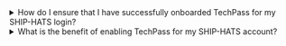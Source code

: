 
<details>
  <summary>How do I ensure that I have successfully onboarded TechPass for my SHIP-HATS login? </summary><br>

**Complete the following steps:**

1. On your device, log in to TechPass.
1. Access the [SHIP-HATS portal](https://portal.ship.gov.sg/). 

You have successfully onboarded if you are able to access the [SHIP-HATS portal](https://portal.ship.gov.sg/). 
</details>



<details>
  <summary>What is the benefit of enabling TechPass for my SHIP-HATS account? </summary><br>

You can use TechPass to access SHIP-HATS services seamlessly on GSIB and GMD devices without logging in to individual tools.
</details>




<!--### Related Topics

- [General FAQs](general-faqs)
- [SEED FAQs](seed-faqs)
- [Support FAQs](support)
- [Subscription FAQs](subscription?id=faqs)
-->

<!--
TechPass will be the default user identity to access Singapore Government Tech Stack (SGTS) services simplifying your login experience. We strongly recommend activating your TechPass account. However, if you have any strong business reasons, please drop us an email at [SHIP-HATS Support](enquiries_ship@tech.gov.sg).
-->

<!--
<details>
  <summary><b>What happens to my current LDAP account once I onboard to TechPass?  </b></summary><br>
<p>For existing users, your LDAP accounts will be deleted. There will not be any impact on existing user permissions on each SHIP-HATS tool. New users onboarding to SHIP-HATS will be given a TechPass account upon successful onboard.</p>
<p><b> Note:</b> After you have onboarded using TechPass, you will be able to log in to HATS services via TechPass only.</p>
</details>
<br> -->

<!--TechPass for SHIP-HATS accounts is being rolled out in phases. You will receive an invitation email once your account is activated. Our objective is to activate TechPass accounts for all SHIP-HATS users by Q2 FY22. -->

<!--
<details>
  <summary><b>What is TechPass? </b></summary><br>

TechPass is a Single Sign-on, Identity Access Management solution for developer services in Singapore Government Technology Stack (not only enabling users to access and transition seamlessly between services but also improving downstream user experiences). With their TechPass ID, users can seamlessly access  Singapore Government Tech Stack (SGTS) developer services by signing in once. For more details, refer to the [TechPass documentation](https://docs.developer.tech.gov.sg/docs?product=TechPass).
</details>
<br>
-->

<!--
<b>On a GMD device:</b> Log in to TechPass, and then access the [SHIP-HATS portal](https://portal.ship.gov.sg/). You have successfully onboarded if you are able to access the [SHIP-HATS portal](https://portal.ship.gov.sg/). 

<br>

<b>On a GSIB device:</b> Log in to TechPass, and then access any of the SHIP-HATS tools. You have successfully onboarded if you are able to access them. For more details, refer to [Use TechPass to log in to SHIP-HATS and integrated services](https://confluence.ship.gov.sg/display/SHIP/SHIP+TechPass+Enablement+-+User+Guide).
-->

<!--

<details>
  <summary><b> Can I choose not to migrate to TechPass?  </b></summary><br>

To start using SHIP-HATS 2.0 services, you must onboard to SEED and TechPass. SHIP-HATS Users can either access from from GSIB or GMD to authenticate yourself via TechPass. 

Users with Internet devices must onboard to SEED by installing MDM applications before they are allowed to authenticate via TechPass to consume SGTS services, including SHIP-HATS.

</details>

---

<details>
  <summary><b>When will my SHIP-HATS account be enabled for TechPass login?  </b></summary><br>

All SHIP-HATS users should have received TechPass onboarding request. If you have not received the onboarding email, please send an email to [enquiries_ship@tech.gov.sg](enquiries_ship@tech.gov.sg)
</details>

---

-->